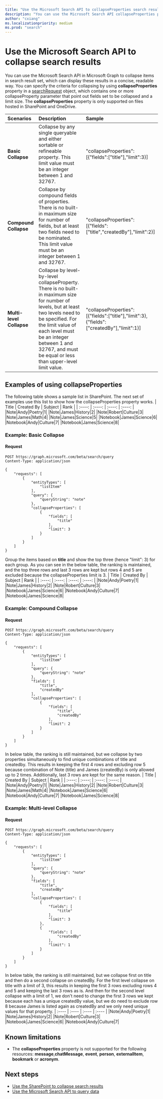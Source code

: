 ```yaml
---
title: "Use the Microsoft Search API to collapseProperties search results"
description: "You can use the Microsoft Search API collapseProperties property in Microsoft Graph to collapseProperties search results by taking a spec parameter. Only supported on file type."
author: "cxiang"
ms.localizationpriority: medium
ms.prod: "search"
---
```


# Use the Microsoft Search API to collapse search results

You can use the Microsoft Search API in Microsoft Graph to collapse items in search result set, which can display these results in a concise, readable way. You can specify the criteria for collapsing by using **collapseProperties** property in a [searchRequest](/graph/api/resources/searchrequest) object, which contains one or more collapseProperty parameter that point out fields set to be collapsed and a limit size. The **collapseProperties** property is only supported on files hosted in SharePoint and OneDrive.

| Scenarios | Description | Sample |
| :----     | :----       | :----  |
|**Basic Collapse**|Collapse by any single queryable and either sortable or refineable property. This limit value must be an integer between 1 and 32767.|"collapseProperties":[{"fields":["title"],"limit":3}]|
|**Compound Collapse**|Collapse by compound fields of properties. There is no built-in maximum size for number of fields, but at least two fields need to be nominated. This limit value must be an integer between 1 and 32767.|"collapseProperties":[{"fields":["title","createdBy"],"limit":2}]|
|**Multi-level Collapse**|Collapse by level-by-level collapseProperty. There is no built-in maximum size for number of levels, but at least two levels need to be specified. For the limit value of each level must be an integer between 1 and 32767, and must be equal or less than upper-level limit value. |"collapseProperties":[{"fields":["title"],"limit":3},{"fields":["createdBy"],"limit":1}]|

## Examples of using collapseProperties
The following table shows a sample list in SharePoint. The next set of examples use this list to show how the collapseProperties property works.
| Title | Created By | Subject | Rank |
| :----: | :----: | :----: | :----: |
|Note|Andy|Poetry|1|
|Note|James|History|2|
|Note|Robert|Culture|3|
|Note|James|Math|4|
|Note|James|Science|5|
|Notebook|James|Science|6|
|Notebook|Andy|Culture|7|
|Notebook|James|Science|8|

### Example: Basic Collapse
#### Request
```HTTP
POST https://graph.microsoft.com/beta/search/query
Content-Type: application/json

{
    "requests": [
        {
            "entityTypes": [
                "listItem"
            ],
            "query": {
                "queryString": "note"
            },
            "collapseProperties": [
                {
                    "fields": [
                        "title"
                    ],
                    "limit": 3
                }
            ]
        }
    ]
}
```
Group the items based on **title** and show the top three (hence "limit": 3) for each group. As you can see in the below table, the ranking is maintained, and the top three rows and last 3 rows are kept but rows 4 and 5 are excluded because the collapseProperties limit is 3.
| Title | Created By | Subject | Rank |
| :----: | :----: | :----: | :----: |
|Note|Andy|Poetry|1|
|Note|James|History|2|
|Note|Robert|Culture|3|
|Notebook|James|Science|6|
|Notebook|Andy|Culture|7|
|Notebook|James|Science|8|

### Example: Compound Collapse
#### Request
```HTTP
POST https://graph.microsoft.com/beta/search/query
Content-Type: application/json

{
    "requests": [
        {
            "entityTypes": [
                "listItem"
            ],
            "query": {
                "queryString": "note"
            },
            "fields": [
                "title",
                "createdBy"
            ],
            "collapseProperties": [
                {
                    "fields": [
                        "title",
                        "createdBy"
                    ],
                    "limit": 2
                }
            ]
        }
    ]
}
```
In below table, the ranking is still maintained, but we collapse by two properties simultaneously to find unique combinations of title and createdby. This results in keeping the first 4 rows and excluding row 5 because combination of Note (title) and James (createdBy) is only allowed up to 2 times. Additionally, last 3 rows are kept for the same reason.
| Title | Created By | Subject | Rank |
| :----: | :----: | :----: | :----: |
|Note|Andy|Poetry|1|
|Note|James|History|2|
|Note|Robert|Culture|3|
|Note|James|Math|4|
|Notebook|James|Science|6|
|Notebook|Andy|Culture|7|
|Notebook|James|Science|8|

### Example: Multi-level Collapse
#### Request
```HTTP
POST https://graph.microsoft.com/beta/search/query
Content-Type: application/json

{
    "requests": [
        {
            "entityTypes": [
                "listItem"
            ],
            "query": {
                "queryString": "note"
            },
            "fields": [
                "title",
                "createdBy"
            ],
            "collapseProperties": [
                {
                    "fields": [
                        "title"
                    ],
                    "limit": 3
                },
                {
                    "fields": [
                        "createdBy"
                    ],
                    "limit": 1
                }
            ]
        }
    ]
}
```
In below table, the ranking is still maintained, but we collapse first on title and then do a second collapse on createdBy. For the first level collapse on title with a limit of 3, this results in keeping the first 3 rows excluding rows 4 and 5 and keeping the last 3 rows as is. And then for the second level collapse with a limit of 1, we don't need to change the first 3 rows we kept because each has a unique createdBy value, but we do need to exclude row 8 because James is listed again as createdBy and we only need unique values for that property.
| :---- | :---- | :---- | :---- |
|Note|Andy|Poetry|1|
|Note|James|History|2|
|Note|Robert|Culture|3|
|Notebook|James|Science|6|
|Notebook|Andy|Culture|7|

## Known limitations
- The **collapseProperties** property is not supported for the following resources: **message**,**chatMessage**, **event**, **person**, **externalItem**, **bookmark** or **acronym**.

## Next steps

- [Use the SharePoint to collapse search results](/sharepoint/dev/general-development/customizing-search-results-in-sharepoint#collapse-similar-search-results-using-the-collapsespecification-property)
- [Use the Microsoft Search API to query data](/graph/api/resources/search-api-overview)

